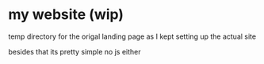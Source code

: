 # my website (wip)

temp directory for the origal landing page as I kept setting up the actual site

besides that its pretty simple no js either
